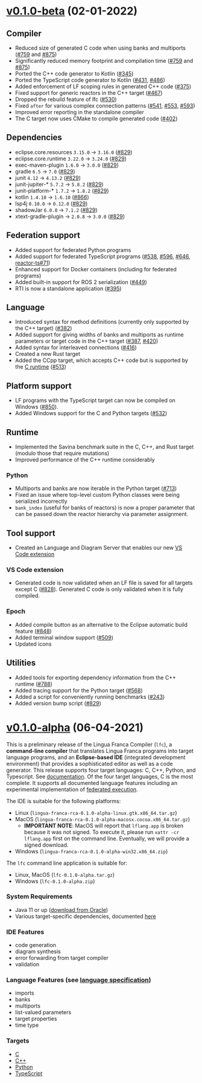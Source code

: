 # [v0.1.0-beta](https://github.com/lf-lang/lingua-franca/releases/tag/v0.1.0-beta) (02-01-2022)

## Compiler
- Reduced size of generated C code when using banks and multiports ([#759](https://github.com/lf-lang/lingua-franca/pull/759) and [#875](https://github.com/lf-lang/lingua-franca/pull/875))
- Significantly reduced memory footprint and compilation time ([#759](https://github.com/lf-lang/lingua-franca/pull/759) and [#875](https://github.com/lf-lang/lingua-franca/pull/875))
- Ported the C++ code generator to Kotlin ([#345](https://github.com/lf-lang/lingua-franca/pull/345))
- Ported the TypeScript code generator to Kotlin ([#431](https://github.com/lf-lang/lingua-franca/pull/431), [#486](https://github.com/lf-lang/lingua-franca/pull/486))
- Added enforcement of LF scoping rules in generated C++ code ([#375](https://github.com/lf-lang/lingua-franca/pull/375))
- Fixed support for generic reactors in the C++ target ([#467](https://github.com/lf-lang/lingua-franca/pull/467))
- Dropped the rebuild feature of lfc ([#530](https://github.com/lf-lang/lingua-franca/pull/530))
- Fixed `after` for various complex connection patterns ([#541](https://github.com/lf-lang/lingua-franca/pull/541), [#553](https://github.com/lf-lang/lingua-franca/pull/553), [#593](https://github.com/lf-lang/lingua-franca/pull/593))
- Improved error reporting in the standalone compiler
- The C target now uses CMake to compile generated code ([#402](https://github.com/lf-lang/lingua-franca/pull/402))

## Dependencies
- eclipse.core.resources `3.15.0` -> `3.16.0` ([#829](https://github.com/lf-lang/lingua-franca/pull/829))
- eclipse.core.runtime `3.22.0` -> `3.24.0` ([#829](https://github.com/lf-lang/lingua-franca/pull/829))
- exec-maven-plugin `1.6.0` -> `3.0.0` ([#829](https://github.com/lf-lang/lingua-franca/pull/829))
- gradle `6.5` -> `7.0` ([#829](https://github.com/lf-lang/lingua-franca/pull/829))
- junit `4.12` -> `4.13.2` ([#829](https://github.com/lf-lang/lingua-franca/pull/829))
- junit-jupiter-* `5.7.2` -> `5.8.2` ([#829](https://github.com/lf-lang/lingua-franca/pull/829))
- junit-platform-* `1.7.2` -> `1.8.2` ([#829](https://github.com/lf-lang/lingua-franca/pull/829))
- kotlin `1.4.10` -> `1.6.10` ([#866](https://github.com/lf-lang/lingua-franca/pull/866))
- lsp4j `0.10.0` -> `0.12.0` ([#829](https://github.com/lf-lang/lingua-franca/pull/829))
- shadowJar `6.0.0` -> `7.1.2` ([#829](https://github.com/lf-lang/lingua-franca/pull/829))
- xtext-gradle-plugin -> `2.0.8` -> `3.0.0` ([#829](https://github.com/lf-lang/lingua-franca/pull/829))

## Federation support
- Added support for federated Python programs
- Added support for federated TypeScript programs ([#538](https://github.com/lf-lang/lingua-franca/pull/538), [#596](https://github.com/lf-lang/lingua-franca/pull/596), [#646](https://github.com/lf-lang/lingua-franca/pull/646), [reactor-ts#71](https://github.com/lf-lang/reactor-ts/pull/71))
- Enhanced support for Docker containers (including for federated programs)
- Added built-in support for ROS 2 serialization ([#449](https://github.com/lf-lang/lingua-franca/pull/449))
- RTI is now a standalone application ([#395](https://github.com/lf-lang/lingua-franca/pull/395))

## Language
 - Introduced syntax for method definitions (currently only supported by the C++ target) ([#382](https://github.com/lf-lang/lingua-franca/pull/382))
- Added support for giving widths of banks and multiports as runtime parameters or target code in the C++ target ([#387](https://github.com/lf-lang/lingua-franca/pull/387), [#420](https://github.com/lf-lang/lingua-franca/pull/420))
- Added syntax for interleaved connections ([#416](https://github.com/lf-lang/lingua-franca/pull/416))
- Created a new Rust target
- Added the CCpp target, which accepts C++ code but is supported by the [C runtime](https://github.com/lf-lang/reactor-c) ([#513](https://github.com/lf-lang/lingua-franca/issues/531))

## Platform support
- LF programs with the TypeScript target can now be compiled on Windows ([#850](https://github.com/lf-lang/lingua-franca/pull/850)).
- Added Windows support for the C and Python targets ([#532](https://github.com/lf-lang/lingua-franca/pull/532))

## Runtime
- Implemented the Savina benchmark suite in the C, C++, and Rust target (modulo those that require mutations)
- Improved performance of the C++ runtime considerably

### Python
- Multiports and banks are now iterable in the Python target ([#713](https://github.com/lf-lang/lingua-franca/pull/713))
- Fixed an issue where top-level custom Python classes were being serialized incorrectly
- `bank_index` (useful for banks of reactors) is now a proper parameter
  that can be passed down the reactor hierarchy via parameter assignment.

## Tool support
- Created an Language and Diagram Server that enables our new [VS Code extension](https://github.com/lf-lang/vscode-lingua-franca)
### VS Code extension
- Generated code is now validated when an LF file is saved for all targets except C ([#828](https://github.com/lf-lang/lingua-franca/pull/828)). Generated C code is only validated when it is fully compiled.
### Epoch
- Added compile button as an alternative to the Eclipse automatic build feature ([#848](https://github.com/lf-lang/lingua-franca/pull/848))
- Added terminal window support ([#509](https://github.com/lf-lang/lingua-franca/pull/509))
- Updated icons

## Utilities
- Added tools for exporting dependency information from the C++ runtime ([#788](https://github.com/lf-lang/lingua-franca/pull/788))
- Added tracing support for the Python target ([#568](https://github.com/lf-lang/lingua-franca/pull/568))
- Added a script for conveniently running benchmarks ([#243](https://github.com/lf-lang/lingua-franca/pull/243))
- Added version bump script ([#829](https://github.com/lf-lang/lingua-franca/pull/870))

# [v0.1.0-alpha](https://github.com/lf-lang/lingua-franca/releases/tag/v0.1.0-alpha) (06-04-2021)
This is a preliminary release of the Lingua Franca Compiler (`lfc`), a **command-line compiler** that translates Lingua Franca programs into target language programs, and an **Eclipse-based IDE** (integrated development environment) that provides a sophisticated editor as well as a code generator. This release supports four target languages: C, C++, Python, and Typescript. See [documentation](https://github.com/icyphy/lingua-franca/wiki). Of the four target languages, C is the most complete. It supports all documented language features including an experimental implementation of [federated execution](https://github.com/icyphy/lingua-franca/wiki/Distributed-Execution).

The IDE is suitable for the following platforms:
- Linux (`lingua-franca-rca-0.1.0-alpha-linux.gtk.x86_64.tar.gz`)
- MacOS (`lingua-franca-rca-0.1.0-alpha-macosx.cocoa.x86_64.tar.gz`)
  - **IMPORTANT NOTE**: MacOS will report that `lflang.app` is broken because it was not signed. To execute it, please run `xattr -cr lflang.app` first on the command line. Eventually, we will provide a signed download.
- Windows (`lingua-franca-rca-0.1.0-alpha-win32.x86_64.zip`)

The `lfc` command line application is suitable for:
- Linux, MacOS (`lfc-0.1.0-alpha.tar.gz`)
- Windows (`lfc-0.1.0-alpha.zip`)

### System Requirements
- Java 11 or up ([download from Oracle](https://www.oracle.com/java/technologies/javase-jdk11-downloads.html))
- Various target-specific dependencies, documented [here](https://github.com/icyphy/lingua-franca/blob/7473ae1549c2b2aeed8f5469675f328d3984cb2c/REQUIREMENTS.md)
 
### IDE Features
- code generation
- diagram synthesis
- error forwarding from target compiler
- validation

### Language Features (see [language specification](https://github.com/icyphy/lingua-franca/wiki/Language-Specification))
- imports
- banks
- multiports
- list-valued parameters
- target properties
- time type

### Targets
- [C](https://github.com/icyphy/lingua-franca/wiki/Writing-Reactors-in-C)
- [C++](https://github.com/icyphy/lingua-franca/wiki/Writing-Reactors-in-Cpp)
- [Python](https://github.com/icyphy/lingua-franca/wiki/Writing-Reactors-in-Python)
- [TypeScript](https://github.com/icyphy/lingua-franca/wiki/Writing-Reactors-in-TypeScript)
